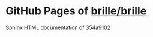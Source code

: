 GitHub Pages of [brille/brille](https://github.com/brille/brille.git)
======================================
Sphinx HTML documentation of [354a9102](https://github.com/brille/brille/tree/354a9102c73da55cf1d3d437acdb5ff9c4bcfcc9)
